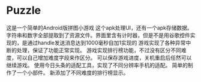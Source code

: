 # Puzzle
这是一个简单的Android版拼图小游戏
这个apk处理UI，还有一个apk存储数据。
字符串和数字全部提取到了资源文件。界面里含有计时器，但是不是用谷歌控件实现的，是通过handle发送消息达到1000毫秒自加1实现的
游戏实现了各种异常中断的处理，保证了功能正常实现。
游戏实现排行榜功能，不过没有区分不同难度，可以自己增加难度字段来作区分。
可以保存游戏进度，关机重启后任然可以继续游戏。
使用今日头条的适配工具，实现了不同分辨率手机的适配。
简单的制作了一个小部件。
新添加了不同难度的排行榜显示。
